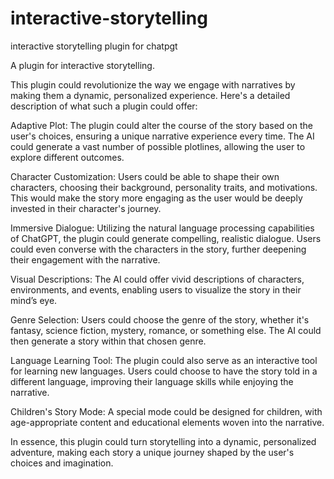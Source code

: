 # interactive-storytelling
 interactive storytelling plugin for chatpgt

A plugin for interactive storytelling.

This plugin could revolutionize the way we engage with narratives by making them a dynamic, personalized experience. Here's a detailed description of what such a plugin could offer:

Adaptive Plot: The plugin could alter the course of the story based on the user's choices, ensuring a unique narrative experience every time. The AI could generate a vast number of possible plotlines, allowing the user to explore different outcomes.

Character Customization: Users could be able to shape their own characters, choosing their background, personality traits, and motivations. This would make the story more engaging as the user would be deeply invested in their character's journey.

Immersive Dialogue: Utilizing the natural language processing capabilities of ChatGPT, the plugin could generate compelling, realistic dialogue. Users could even converse with the characters in the story, further deepening their engagement with the narrative.

Visual Descriptions: The AI could offer vivid descriptions of characters, environments, and events, enabling users to visualize the story in their mind’s eye.

Genre Selection: Users could choose the genre of the story, whether it's fantasy, science fiction, mystery, romance, or something else. The AI could then generate a story within that chosen genre.

Language Learning Tool: The plugin could also serve as an interactive tool for learning new languages. Users could choose to have the story told in a different language, improving their language skills while enjoying the narrative.

Children's Story Mode: A special mode could be designed for children, with age-appropriate content and educational elements woven into the narrative.

In essence, this plugin could turn storytelling into a dynamic, personalized adventure, making each story a unique journey shaped by the user's choices and imagination.
